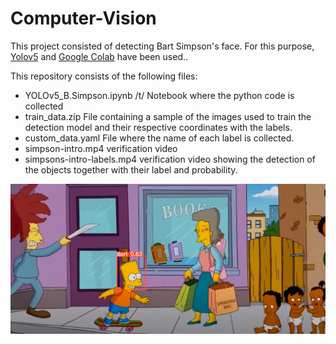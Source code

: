 
# Computer-Vision


This project consisted of detecting Bart Simpson's face. For this purpose, [Yolov5](https://github.com/ultralytics/yolov5) and [Google Colab](https://colab.research.google.com/notebooks/intro.ipynb?utm_source=scs-index) have been used..

This repository consists of the following files:

- YOLOv5_B.Simpson.ipynb /t/
	Notebook where the python code is collected
- train_data.zip
	File containing a sample of the images used to train the detection model and their respective coordinates with the labels.
- custom_data.yaml
	File where the name of each label is collected.
- simpson-intro.mp4
	verification video
- simpsons-intro-labels.mp4
	verification video showing the detection of the objects together with their label and probability.

<img src="B.png">
